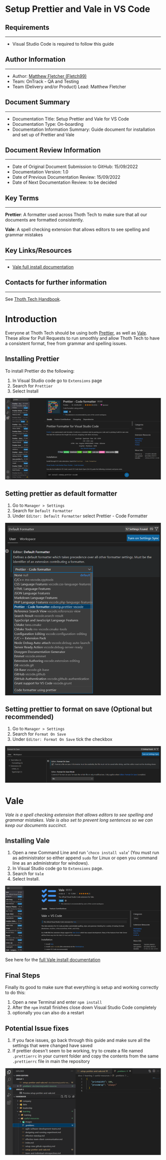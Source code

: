 # Setup Prettier and Vale in VS Code

## Requirements

---

- Visual Studio Code is required to follow this guide

## Author Information

---

- Author: [Matthew Fletcher (Fletch99)](https://github.com/Fletch99)
- Team: OnTrack - QA and Testing
- Team (Delivery and/or Product) Lead: Matthew Fletcher

## Document Summary

---

- Documentation Title: Setup Prettier and Vale for VS Code
- Documentation Type: On-boarding
- Documentation Information Summary: Guide document for installation and set up of Prettier and Vale

## Document Review Information

---

- Date of Original Document Submission to GitHub: 15/09/2022
- Documentation Version: 1.0
- Date of Previous Documentation Review: 15/09/2022
- Date of Next Documentation Review: to be decided

## Key Terms

---

**Prettier**: A formatter used across Thoth Tech to make sure that all our documents are formatted
consistently.

**Vale**: A spell checking extension that allows editors to see spelling and grammar mistakes

## Key Links/Resources

---

- [Vale full install documentation](https://vale.sh/docs/vale-cli/installation/)

## Contacts for further information

---

See [Thoth Tech Handbook](https://github.com/thoth-tech/handbook/blob/main/README.md).

# Introduction

Everyone at Thoth Tech should be using both [Prettier](https://prettier.io/), as well as
[Vale](https://marketplace.visualstudio.com/items?itemName=errata-ai.vale-server). These allow for
Pull Requests to run smoothly and allow Thoth Tech to have a consistent format, free from grammar
and spelling issues.

## Installing Prettier

To install Prettier do the following:

1. In Visual Studio code go to `Extensions` page
1. Search for `Prettier`
1. Select Install

![Prettier Install Page](images/prettier-install.png)

## Setting prettier as default formatter

1. Go to `Manager > Settings`
1. Search for `Default Formatter`
1. Under `Editor: Default Formatter` select Prettier - Code Formatter

![Prettier Install Page](images/prettier-default-formatter.png)

## Setting prettier to format on save (Optional but recommended)

1. Go to `Manager > Settings`
1. Search for `Format On Save`
1. Under `Editor: Format On Save` tick the checkbox

![Prettier Format On Save](images/prettier-on-save.png)

# Vale

_Vale is a spell checking extension that allows editors to see spelling and grammar mistakes. Vale
is also set to prevent long sentences so we can keep our documents succinct._

## Installing Vale

1. Open a new Command Line and run '`choco install vale`' (You must run as administrator so either
   append `sudo` for Linux or open you command line as an administrator for windows).
1. In Visual Studio code go to `Extensions` page.
1. Search for `Vale`
1. Select Install.

![Vale Install Page](images/vale-install-page.png)

See here for the [full Vale install documentation](https://vale.sh/docs/vale-cli/installation/)

## Final Steps

Finally its good to make sure that everything is setup and working correctly to do this:

1. Open a new Terminal and enter `npm install`
1. After the `npm` install finishes close down Visual Studio Code completely
1. optionally you can also do a restart

## Potential Issue fixes

1. If you face issues, go back through this guide and make sure all the settings that were changed
   have saved
1. If prettier doesn't seem to be working, try to create a file named `.prettierrc` in your current
   folder and copy the contents from the same `.prettierrc` file in main the repository

![Prettier Fix](images/prettier-fix.png)
